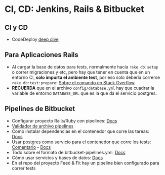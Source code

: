 # CI, CD: Jenkins, Rails & Bitbucket

## CI y CD
- CodeDeploy [deep dive](https://docs.google.com/presentation/d/19r3BCzBmFViJP3YHisn4miJBz2Oq0EH4bbpVDhjWZXQ/edit#slide=id.gb5d780cf7_0_1)


## Para Aplicaciones Rails
- Al cargar la base de datos para tests, normalmente hacía `rake db:setup` o correr migraciones y etc, pero hay que tener en cuenta que en un entorno CI, **solo importa el ambiente test**, por eso solo debería correrse `rake db:test:prepare`: [Sobre el comando en Stack Overflow](https://stackoverflow.com/questions/15169894/what-does-rake-dbtestprepare-actually-do#15170001)
- **RECUERDA** que en el archivo `config/database.yml` hay que cuadrar la variable de entorno `DATABASE_URL` que es la que da el servicio postgres.


## Pipelines de Bitbucket
- Configurar proyecto Rails/Ruby con pipelines: [Docs](https://confluence.atlassian.com/bitbucket/ruby-with-bitbucket-pipelines-872005618.html)
- [Validador de archivo pipelines](https://confluence.atlassian.com/bitbucket/ruby-with-bitbucket-pipelines-872005618.html)
- Como instalar dependencias en el contenedor que corre las tareas: [Docs](https://confluence.atlassian.com/bitbucket/specify-dependencies-in-your-pipelines-build-873928908.html)
- Usar postgres como servicio para el contenedor que corre los tests: [Comentario](https://community.atlassian.com/t5/Bitbucket-questions/RSpec-pipeline-configurations-for-Ruby-on-Rails/qaq-p/155412#M22587) - [Docs](https://confluence.atlassian.com/bitbucket/how-to-run-common-databases-in-bitbucket-pipelines-891130454.html#HowtoruncommondatabasesinBitbucketPipelines-PostgreSQL%E2%80%93testuser)
- Todo sobre el formato de bitbucket-pipelines.yml: [Docs](https://confluence.atlassian.com/bitbucket/configure-bitbucket-pipelines-yml-792298910.html)
- Cómo usar servicios y bases de datos: [Docs](https://confluence.atlassian.com/bitbucket/use-services-and-databases-in-bitbucket-pipelines-874786688.html)
- En el repo del proyecto Feed & Fit hay un pipeline bien configurado para correr tests

